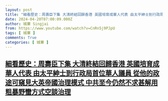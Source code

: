```yaml
---
layout: post
title: "細看歷史：周壽臣下集 大清終結回歸香港 英國培育成華人代表 由太平紳士到行政局首位華人議員 從他的政途可窺見大英帝國治理模式 中共至今仍然不求甚解用粗暴野蠻方式空談治理"
date: 2024-04-20T07:00:09.000Z
author: 城寨 Singjai
from: https://www.youtube.com/watch?v=CnRn5j9PJpU
tags: [ 城寨 ]
comments: True
categories: [ 城寨 ]
---
```

<!--1713596409000-->
[細看歷史：周壽臣下集 大清終結回歸香港 英國培育成華人代表 由太平紳士到行政局首位華人議員 從他的政途可窺見大英帝國治理模式 中共至今仍然不求甚解用粗暴野蠻方式空談治理](https://www.youtube.com/watch?v=CnRn5j9PJpU)
------

<div>

</div>
